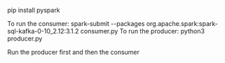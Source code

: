 pip install pyspark

To run the consumer: spark-submit --packages org.apache.spark:spark-sql-kafka-0-10_2.12:3.1.2 consumer.py
To run the producer: python3 producer.py

Run the producer first and then the consumer
